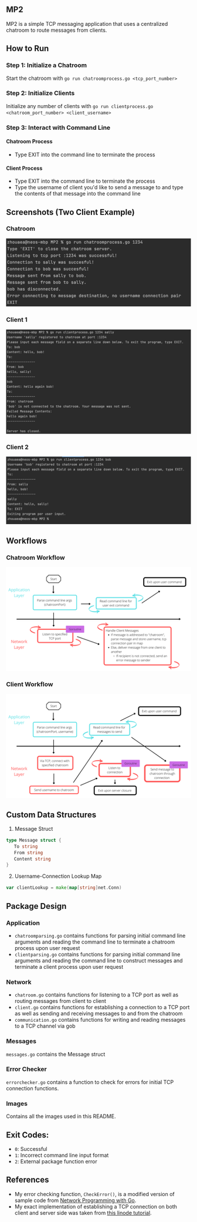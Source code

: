 ## MP2
MP2 is a simple TCP messaging application that uses a centralized chatroom to route messages from clients.

## How to Run
### Step 1: Initialize a Chatroom
Start the chatroom with `go run chatroomprocess.go <tcp_port_number>`
### Step 2: Initialize Clients
Initialize any number of clients with `go run clientprocess.go <chatroom_port_number> <client_username>`
### Step 3: Interact with Command Line
#### Chatroom Process
- Type EXIT into the command line to terminate the process
#### Client Process
- Type EXIT into the command line to terminate the process
- Type the username of client you'd like to send a message to and type the contents of that message into the command line

## Screenshots (Two Client Example)
### Chatroom
![chatroomscreenshot.png](images/screenshots/chatroom.png)
### Client 1
![client1 .png](images/screenshots/client1.png)
### Client 2
![client2.png](images/screenshots/client2.png)

## Workflows
### Chatroom Workflow 
![chatroomflowdiagram.png](images/flowdiagrams/MP2%20Chatroom%20Flow%20Diagram.png)
### Client Workflow
![clientflowdiagram.png](images/flowdiagrams/MP2%20Client%20Flow%20Diagram.png)

## Custom Data Structures
1. Message Struct
```go
type Message struct {
   To string
   From string
   Content string
}
```
2. Username-Connection Lookup Map
```go
var clientLookup = make(map[string]net.Conn)
```
## Package Design
### Application
- `chatroomparsing.go` contains functions for parsing initial command line arguments and reading the command line to
  terminate a chatroom process upon user request
- `clientparsing.go` contains functions for parsing initial command line arguments and reading the command line to 
  construct messages and terminate a client process upon user request
### Network
- `chatroom.go` contains functions for listening to a TCP port as well as routing messages from client to client
- `client.go` contains functions for establishing a connection to a TCP port as well as sending and receiving messages 
  to and from the chatroom
- `communication.go` contains functions for writing and reading messages to a TCP channel via gob
### Messages
`messages.go` contains the Message struct
### Error Checker
`errorchecker.go` contains a function to check for errors for initial TCP connection functions.
### Images
Contains all the images used in this README.


## Exit Codes:
- `0`: Successful
- `1`: Incorrect command line input format
- `2`: External package function error

## References
- My error checking function, `CheckError()`, is a modified version of sample code from [Network Programming with Go](https://ipfs.io/ipfs/QmfYeDhGH9bZzihBUDEQbCbTc5k5FZKURMUoUvfmc27BwL/socket/tcp_sockets.html).
- My exact implementation of establishing a TCP connection on both client and server side was taken from [this linode tutorial](https://www.linode.com/docs/guides/developing-udp-and-tcp-clients-and-servers-in-go/).
